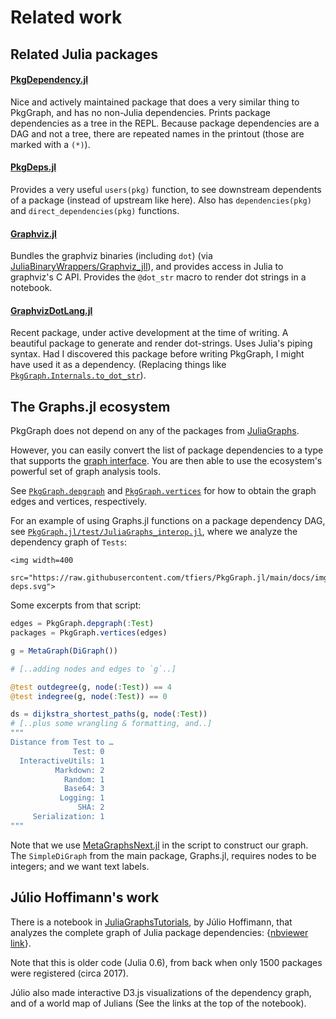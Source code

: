 
# Related work



## Related Julia packages

#### [PkgDependency.jl]

Nice and actively maintained package that does a very similar thing to PkgGraph, and has
no non-Julia dependencies. Prints package dependencies as a tree in the REPL. Because
package dependencies are a DAG and not a tree, there are repeated names in the printout
(those are marked with a `(*)`).

#### [PkgDeps.jl]

Provides a very useful `users(pkg)` function, to see downstream
dependents of a package (instead of upstream like here).
Also has `dependencies(pkg)` and `direct_dependencies(pkg)` functions.

#### [Graphviz.jl]

Bundles the graphviz binaries (including `dot`) (via [JuliaBinaryWrappers/Graphviz_jll][Graphviz_jll]), and provides access in Julia to graphviz's C API.
Provides the `@dot_str` macro to render dot strings in a notebook.

#### [GraphvizDotLang.jl]

Recent package, under active development at the time of writing. A beautiful package to
generate and render dot-strings. Uses Julia's piping syntax. Had I discovered this
package before writing PkgGraph, I might have used it as a dependency. (Replacing things
like [`PkgGraph.Internals.to_dot_str`](@ref)).


[PkgDependency.jl]:   https://github.com/peng1999/PkgDependency.jl
[PkgDeps.jl]:         https://github.com/JuliaEcosystem/PkgDeps.jl
[Graphviz.jl]:        https://github.com/JuliaGraphs/GraphViz.jl
[Graphviz_jll]:       https://github.com/JuliaBinaryWrappers/Graphviz_jll.jl
[GraphvizDotLang.jl]: https://github.com/jhidding/GraphvizDotLang.jl



## The Graphs.jl ecosystem

PkgGraph does not depend on any of the packages from [JuliaGraphs](https://juliagraphs.org/).

However, you can easily convert the list of package dependencies to a type that supports
the [graph interface]. You are then able to use the ecosystem's powerful set of graph analysis tools.

See [`PkgGraph.depgraph`](@ref) and [`PkgGraph.vertices`](@ref) for how to obtain the graph edges and vertices, respectively.

For an example of using Graphs.jl functions on a package dependency DAG, see
[`PkgGraph.jl/test/JuliaGraphs_interop.jl`][gh], where we analyze the dependency graph
of `Tests`:

```@raw html
<img width=400
     src="https://raw.githubusercontent.com/tfiers/PkgGraph.jl/main/docs/img/Test-deps.svg">
```

Some excerpts from that script:
```julia
edges = PkgGraph.depgraph(:Test)
packages = PkgGraph.vertices(edges)

g = MetaGraph(DiGraph())

# [..adding nodes and edges to `g`..]

@test outdegree(g, node(:Test)) == 4
@test indegree(g, node(:Test)) == 0

ds = dijkstra_shortest_paths(g, node(:Test))
# [..plus some wrangling & formatting, and..]
"""
Distance from Test to …
              Test: 0
  InteractiveUtils: 1
          Markdown: 2
            Random: 1
            Base64: 3
           Logging: 1
               SHA: 2
     Serialization: 1
"""
```

Note that we use [MetaGraphsNext.jl] in the script to construct our graph. The
`SimpleDiGraph` from the main package, Graphs.jl, requires nodes to be integers; and we
want text labels.

[graph interface]: https://juliagraphs.org/Graphs.jl/dev/ecosystem/interface/
[gh]: https://github.com/tfiers/PkgGraph.jl/blob/main/test/JuliaGraphs_interop.jl
[MetaGraphsNext.jl]: https://github.com/JuliaGraphs/MetaGraphsNext.jl



## Júlio Hoffimann's work

There is a notebook in [JuliaGraphsTutorials], by Júlio Hoffimann, that analyzes the
complete graph of Julia package dependencies: {[nbviewer link]}.

Note that this is older code (Julia 0.6), from back when only 1500 packages were registered (circa 2017).

Júlio also made interactive D3.js visualizations of the dependency graph, and of a world
map of Julians (See the links at the top of the notebook).

[JuliaGraphsTutorials]: https://github.com/JuliaGraphs/JuliaGraphsTutorials
[nbviewer link]: https://nbviewer.org/github/JuliaGraphs/JuliaGraphsTutorials/blob/master/DAG-Julia-Pkgs.ipynb
